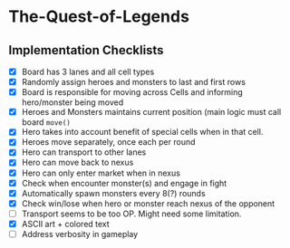 # The-Quest-of-Legends

## Implementation Checklists

- [x] Board has 3 lanes and all cell types
- [x] Randomly assign heroes and monsters to last and first rows
- [x] Board is responsible for moving across Cells and informing hero/monster being moved
- [x] Heroes and Monsters maintains current position (main logic must call board ```move()```
- [x] Hero takes into account benefit of special cells when in that cell.
- [x] Heroes move separately, once each per round
- [x] Hero can transport to other lanes
- [x] Hero can move back to nexus
- [x] Hero can only enter market when in nexus
- [x] Check when encounter monster(s) and engage in fight
- [x] Automatically spawn monsters every 8(?) rounds
- [x] Check win/lose when hero or monster reach nexus of the opponent
- [ ] Transport seems to be too OP. Might need some limitation.
- [x] ASCII art + colored text
- [ ] Address verbosity in gameplay
